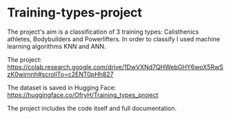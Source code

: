 # Training-types-project
The project's aim is a classification of 3 training types: Calisthenics athletes, Bodybuilders and Powerlifters. In order to classify I used machine learning algorithms KNN and ANN.

The project: https://colab.research.google.com/drive/1DwVXNd7QHWebGHY6woX5RwSzK0wirnnh#scrollTo=c2ENT0pHh827

The dataset is saved in Hugging Face: https://huggingface.co/OfryH/Training_types_project

The project includes the code itself and full documentation.
